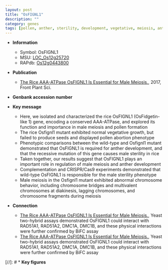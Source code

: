 ```yaml
---
layout: post
title: "OsFIGNL1"
description: ""
category: genes
tags: [pollen, anther, sterility, development, vegetative, meiosis, anther development, male sterility]
---
```


* **Information**  
    + Symbol: OsFIGNL1  
    + MSU: [LOC_Os12g25720](http://rice.plantbiology.msu.edu/cgi-bin/ORF_infopage.cgi?orf=LOC_Os12g25720)  
    + RAPdb: [Os12g0443800](http://rapdb.dna.affrc.go.jp/viewer/gbrowse_details/irgsp1?name=Os12g0443800)  

* **Publication**  
    + [The Rice AAA-ATPase OsFIGNL1 Is Essential for Male Meiosis.](http://www.ncbi.nlm.nih.gov/pubmed?term=The+Rice+AAA-ATPase+OsFIGNL1+Is+Essential+for+Male+Meiosis.%5BTitle%5D), 2017, Front Plant Sci.

* **Genbank accession number**  

* **Key message**  
    + Here, we isolated and characterized the rice OsFIGNL1 (OsFidgetin-like 1) gene, encoding a conserved AAA-ATPase, and explored its function and importance in male meiosis and pollen formation
    + The rice Osfignl1 mutant exhibited normal vegetative growth, but failed to produce seeds and displayed pollen abortion phenotype
    + Phenotypic comparisons between the wild-type and Osfignl1 mutant demonstrated that OsFIGNL1 is required for anther development, and that the recessive mutation of this gene causes male sterility in rice
    + Taken together, our results suggest that OsFIGNL1 plays an important role in regulation of male meiosis and anther development
    + Complementation and CRISPR/Cas9 experiments demonstrated that wild-type OsFIGNL1 is responsible for the male sterility phenotype
    + Male meiosis in the Osfignl1 mutant exhibited abnormal chromosome behavior, including chromosome bridges and multivalent chromosomes at diakinesis, lagging chromosomes, and chromosome fragments during meiosis

* **Connection**  
    + [The Rice AAA-ATPase OsFIGNL1 Is Essential for Male Meiosis.](http://www.ncbi.nlm.nih.gov/pubmed?term=The+Rice+AAA-ATPase+OsFIGNL1+Is+Essential+for+Male+Meiosis.%5BTitle%5D),  Yeast two-hybrid assays demonstrated OsFIGNL1 could interact with RAD51A1, RAD51A2, DMC1A, DMC1B, and these physical interactions were further confirmed by BiFC assay
    + [The Rice AAA-ATPase OsFIGNL1 Is Essential for Male Meiosis.](http://www.ncbi.nlm.nih.gov/pubmed?term=The+Rice+AAA-ATPase+OsFIGNL1+Is+Essential+for+Male+Meiosis.%5BTitle%5D),  Yeast two-hybrid assays demonstrated OsFIGNL1 could interact with RAD51A1, RAD51A2, DMC1A, DMC1B, and these physical interactions were further confirmed by BiFC assay

[//]: # * **Key figures**  


